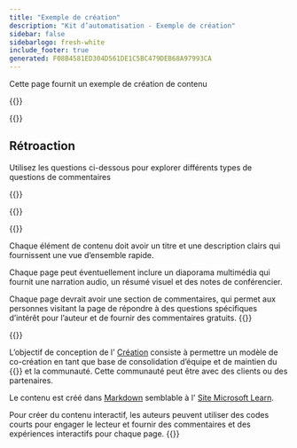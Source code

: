 ```yaml
---
title: "Exemple de création"
description: "Kit d’automatisation - Exemple de création"
sidebar: false
sidebarlogo: fresh-white
include_footer: true
generated: F08B4581ED304D561DE1C5BC479DEB68A97993CA
---
```


<div class="optional">

Cette page fournit un exemple de création de contenu

</div>

{{<presentation slides="1,2">}}

<div class="optional">

{{<presentationStyles>}}

## Rétroaction

Utilisez les questions ci-dessous pour explorer différents types de questions de commentaires

{{<questions name="/content/fr/contribution/sample.json" completed="Merci d’avoir répondu aux questions" showNavigationButtons="false" locale="fr">}}

</div>

</div>

{{<slideStyles>}}

{{<slide  id="slide1" audio="authoring/overview.mp3?v=1" description="Authoring Overview" localImage="/images/illustrations/Authoring-Overview.svg" >}}

Chaque élément de contenu doit avoir un titre et une description clairs qui fournissent une vue d’ensemble rapide.

Chaque page peut éventuellement inclure un diaporama multimédia qui fournit une narration audio, un résumé visuel et des notes de conférencier.

Chaque page devrait avoir une section de commentaires, qui permet aux personnes visitant la page de répondre à des questions spécifiques d’intérêt pour l’auteur et de fournir des commentaires gratuits.
{{</slide>}}

{{<slide  id="slide2" audio="authoring/goals.mp3" description="Authoring Goals" localImage="/images/illustrations/Authoring-Goals.svg" >}}

L’objectif de conception de l' [Création](/fr/contribution/authoring) consiste à permettre un modèle de co-création en tant que base de consolidation d’équipe et de maintien du {{<product-name>}} et la communauté. Cette communauté peut être avec des clients ou des partenaires.

Le contenu est créé dans [Markdown](https://learn.microsoft.com/contribute/markdown-reference) semblable à l' [Site Microsoft Learn](https://learn.microsoft.com).

Pour créer du contenu interactif, les auteurs peuvent utiliser des codes courts pour engager le lecteur et fournir des commentaires et des expériences interactifs pour chaque page.
{{</slide>}}
